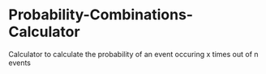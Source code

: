 # Probability-Combinations-Calculator
Calculator to calculate the probability of an event occuring x times out of n events 
